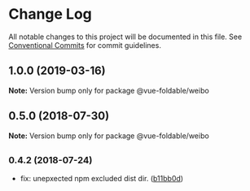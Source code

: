 # Change Log

All notable changes to this project will be documented in this file.
See [Conventional Commits](https://conventionalcommits.org) for commit guidelines.

<a name="1.0.0"></a>
## 1.0.0 (2019-03-16)





**Note:** Version bump only for package @vue-foldable/weibo

<a name="0.5.0"></a>
## 0.5.0 (2018-07-30)





**Note:** Version bump only for package @vue-foldable/weibo

<a name="0.4.2"></a>
## <small>0.4.2 (2018-07-24)</small>

* fix: unepxected npm excluded dist dir. ([b11bb0d](https://github.com/ulivz/vue-foldable/commit/b11bb0d))
